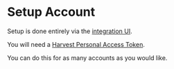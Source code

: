 # Setup Account

Setup is done entirely via the [integration UI](https://my.home-assistant.io/redirect/config_flow_start/?domain=harvest_time_tracker).

You will need a [Harvest Personal Access Token](https://id.getharvest.com/oauth2/access_tokens/new).

You can do this for as many accounts as you would like.